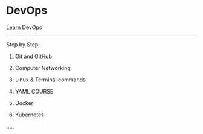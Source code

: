 # DevOps
Learn DevOps


-------------------------------------------------------------------------------------------------------------------------------------------------------------------------
Step by Step:

1.  Git and GitHub

2.  Computer Networking

3.  Linux & Terminal commands

4.  YAML COURSE

5.  Docker

6.  Kubernetes

.....
